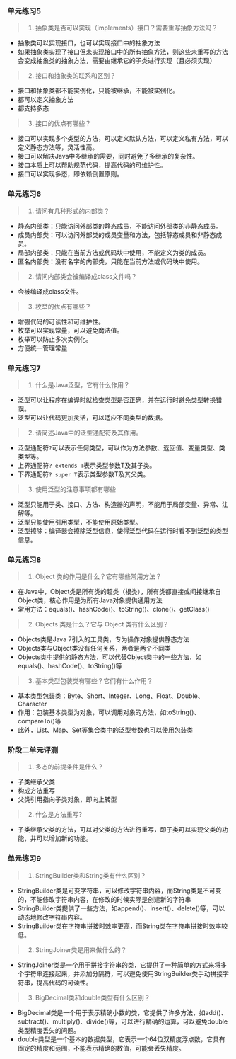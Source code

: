 ### 单元练习5

> 1. 抽象类是否可以实现（implements）接口？需要重写抽象方法吗？

- 抽象类可以实现接口，也可以实现接口中的抽象方法
- 如果抽象类实现了接口但未实现接口中的所有抽象方法，则这些未重写的方法会变成抽象类的抽象方法，需要由继承它的子类进行实现（且必须实现）

> 2. 接口和抽象类的联系和区别？
- 接口和抽象类都不能实例化，只能被继承，不能被实例化。 
- 都可以定义抽象方法
- 都支持多态

> 3. 接口的优点有哪些？
- 接口可以实现多个类型的方法，可以定义默认方法，可以定义私有方法，可以定义静态方法等，灵活性高。
- 接口可以解决Java中多继承的需要，同时避免了多继承的复杂性。
- 接口本质上可以帮助规范代码，提高代码的可维护性。
- 接口可以实现多态，即依赖倒置原则。

### 单元练习6

> 1. 请问有几种形式的内部类？
- 静态内部类：只能访问外部类的静态成员，不能访问外部类的非静态成员。
- 成员内部类：可以访问外部类的成员变量和方法，包括静态成员和非静态成员。
- 局部内部类：只能在当前方法或代码块中使用，不能定义为类的成员。
- 匿名内部类：没有名字的内部类，只能在当前方法或代码块中使用。

> 2. 请问内部类会被编译成class文件吗？
- 会被编译成class文件。

> 3. 枚举的优点有哪些？
- 增强代码的可读性和可维护性。
- 枚举可以实现常量，可以避免魔法值。
- 枚举可以防止多次实例化。
- 方便统一管理常量


### 单元练习7

> 1. 什么是Java泛型，它有什么作用？
- 泛型可以让程序在编译时就检查类型是否正确，并在运行时避免类型转换错误。
- 泛型可以让代码更加灵活，可以适应不同类型的数据。

> 2. 请简述Java中的泛型通配符及其作用。
- 泛型通配符`?`可以表示任何类型，可以作为方法参数、返回值、变量类型、类类型等。
- 上界通配符`? extends T`表示类型参数T及其子类。
- 下界通配符`? super T`表示类型参数T及其父类。

> 3. 使用泛型的注意事项都有哪些
- 泛型只能用于类、接口、方法、构造器的声明，不能用于局部变量、异常、注解等。
- 泛型只能使用引用类型，不能使用原始类型。
- 泛型擦除：编译器会擦除泛型信息，使得泛型代码在运行时看不到泛型的类型信息。

### 单元练习8

> 1. Object 类的作用是什么？它有哪些常用方法？
- 在Java中，Object类是所有类的超类（根类），所有类都直接或间接继承自Object类，核心作用是为所有Java对象提供通用方法
- 常用方法：equals()、hashCode()、toString()、clone()、getClass()

> 2. Objects 类是什么？它与 Object 类有什么区别？
- Objects类是Java 7引入的工具类，专为操作对象提供静态方法
- Objects类与Object类没有任何关系，两者是两个不同类
- Objects类中提供的静态方法，可以代替Object类中的一些方法，如equals()、hashCode()、toString()等

> 3. 基本类型包装类有哪些？它们有什么作用？
- 基本类型包装类：Byte、Short、Integer、Long、Float、Double、Character
- 作用：包装基本类型为对象，可以调用对象的方法，如toString()、compareTo()等
- 此外，List、Map、Set等集合类中的泛型参数也可以使用包装类

### 阶段二单元评测
> 1. 多态的前提条件是什么？
- 子类继承父类
- 构成方法重写
- 父类引用指向子类对象，即向上转型

> 2. 什么是方法重写?
- 子类继承父类的方法，可以对父类的方法进行重写，即子类可以实现父类的功能，并可以增加新的功能。

### 单元练习9
> 1. StringBuilder类和String类有什么区别？
- StringBuilder类是可变字符串，可以修改字符串内容，而String类是不可变的，不能修改字符串内容，在修改的时候实际是创建新的字符串
- StringBuilder类提供了一些方法，如append()、insert()、delete()等，可以动态地修改字符串内容。
- StringBuilder类在字符串拼接时效率更高，而String类在字符串拼接时效率较低。

> 2. StringJoiner类是用来做什么的？
- StringJoiner类是一个用于拼接字符串的类，它提供了一种简单的方式来将多个字符串连接起来，并添加分隔符，可以避免使用StringBuilder类手动拼接字符串，提高代码的可读性。

> 3. BigDecimal类和double类型有什么区别？
- BigDecimal类是一个用于表示精确小数的类，它提供了许多方法，如add()、subtract()、multiply()、divide()等，可以进行精确的运算，可以避免double类型精度丢失的问题。
- double类型是一个基本的数据类型，它表示一个64位双精度浮点数，它具有固定的精度和范围，不能表示精确的数值，可能会丢失精度。